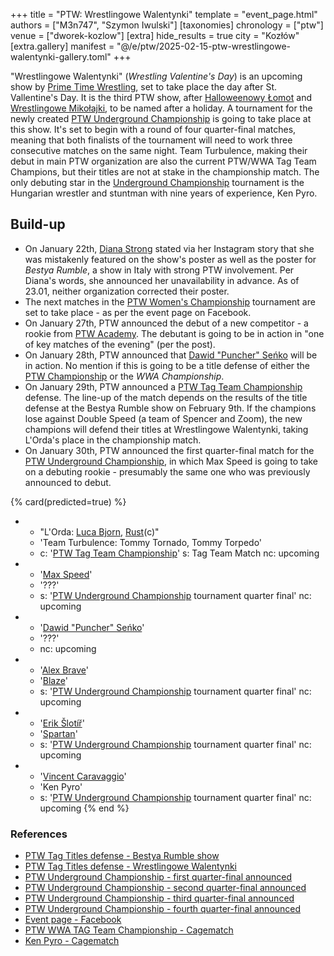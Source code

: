 +++
title = "PTW: Wrestlingowe Walentynki"
template = "event_page.html"
authors = ["M3n747", "Szymon Iwulski"]
[taxonomies]
chronology = ["ptw"]
venue = ["dworek-kozlow"]
[extra]
hide_results = true
city = "Kozłów"
[extra.gallery]
manifest = "@/e/ptw/2025-02-15-ptw-wrestlingowe-walentynki-gallery.toml"
+++

"Wrestlingowe Walentynki" (_Wrestling Valentine's Day_) is an upcoming show by [Prime Time Wrestling](@/o/ptw.md), set to take place the day after St. Vallentine's Day. It is the third PTW show, after [Halloweenowy Łomot](@/e/ptw/2024-10-19-ptw-underground-23.md) and [Wrestlingowe Mikołajki](@/e/ptw/2024-12-07-ptw-underground-25.md), to be named after a holiday.
A tournament for the newly created [PTW Underground Championship](@/c/ptw-underground-championship.md) is going to take place at this show. It's set to begin with a round of four quarter-final matches, meaning that both finalists of the tournament will need to work three consecutive matches on the same night.
Team Turbulence, making their debut in main PTW organization are also the current PTW/WWA Tag Team Champions, but their titles are not at stake in the championship match.
The only debuting star in the [Underground Championship](@/c/ptw-underground-championship.md) tournament is the Hungarian wrestler and stuntman with nine years of experience, Ken Pyro.

## Build-up

* On January 22th, [Diana Strong](@/w/diana-strong.md) stated via her Instagram story that she was mistakenly featured on the show's poster as well as the poster for _Bestya Rumble_, a show in Italy with strong PTW involvement. Per Diana's words, she announced her unavailability in advance. As of 23.01, neither organization corrected their poster.
* The next matches in the [PTW Women's Championship](@/c/ptw-womens-championship.md) tournament are set to take place - as per the event page on Facebook.
* On January 27th, PTW announced the debut of a new competitor - a rookie from [PTW Academy](@/o/ptw-academy.md). The debutant is going to be in action in "one of key matches of the evening" (per the post).
* On January 28th, PTW announced that [Dawid "Puncher" Seńko](@/w/puncher.md) will be in action. No mention if this is going to be a title defense of either the [PTW Championship](@/c/ptw-championship.md) or the _WWA Championship_.
* On January 29th, PTW announced a [PTW Tag Team Championship](@/c/ptw-tag-team-championship.md) defense. The line-up of the match depends on the results of the title defense at the Bestya Rumble show on February 9th. If the champions lose against Double Speed (a team of Spencer and Zoom), the new champions will defend their titles at Wrestlingowe Walentynki, taking L'Orda's place in the championship match.
* On January 30th, PTW announced the first quarter-final match for the [PTW Underground Championship](@/c/ptw-underground-championship.md), in which Max Speed is going to take on a debuting rookie - presumably the same one who was previously announced to debut.

{% card(predicted=true) %}
- - "L'Orda: [Luca Bjorn](@/w/luca-bjorn.md), [Rust](@/w/rust.md)(c)"
  - 'Team Turbulence: Tommy Tornado, Tommy Torpedo'
  - c: '[PTW Tag Team Championship](@/c/ptw-tag-team-championship.md)'
    s: Tag Team Match
    nc: upcoming
- - '[Max Speed](@/w/max-speed.md)'
  - '???'
  - s: '[PTW Underground Championship](@/c/ptw-underground-championship.md) tournament quarter final'
    nc: upcoming
- - '[Dawid "Puncher" Seńko](@/w/puncher.md)'
  - '???'
  - nc: upcoming
- - '[Alex Brave](@/w/alex-brave.md)'
  - '[Blaze](@/w/blaze.md)'
  - s: '[PTW Underground Championship](@/c/ptw-underground-championship.md) tournament quarter final'
    nc: upcoming
- - '[Erik Šlotíř](@/w/erik-slotir.md)'
  - '[Spartan](@/w/spartan.md)'
  - s: '[PTW Underground Championship](@/c/ptw-underground-championship.md) tournament quarter final'
    nc: upcoming
- - '[Vincent Caravaggio](@/w/vincent-caravaggio.md)'
  - 'Ken Pyro'
  - s: '[PTW Underground Championship](@/c/ptw-underground-championship.md) tournament quarter final'
    nc: upcoming
  {% end %}

### References

* [PTW Tag Titles defense - Bestya Rumble show](https://www.instagram.com/p/DFLfyIjteNQ/_)
* [PTW Tag Titles defense - Wrestlingowe Walentynki](https://www.facebook.com/photo/?fbid=659585686394077&set=pb.100070279538143.-2207520000)
* [PTW Underground Championship - first quarter-final announced](https://www.facebook.com/PrimeTimeWrestlingPL/posts/pfbid024WCNZgW3HaWL3nbKhqS7joP6HitFMnNGQee4QCwzNdB6NpPnhFDKtvYgSFtukcoNl)
* [PTW Underground Championship - second quarter-final announced](https://www.facebook.com/photo/?fbid=660822582937054&set=a.136592408693410)
* [PTW Underground Championship - third quarter-final announced](https://www.facebook.com/photo?fbid=662972726055373&set=a.136592408693410)
* [PTW Underground Championship - fourth quarter-final announced](https://www.facebook.com/photo/?fbid=663657269320252&set=a.136592408693410)
* [Event page - Facebook](https://www.facebook.com/events/494413280349578/?acontext=%7B%22event_action_history%22%3A[]%7D)
* [PTW WWA TAG Team Championship - Cagematch](https://www.cagematch.net/?id=5&nr=6593_)
* [Ken Pyro - Cagematch](https://www.cagematch.net/?id=2&nr=24006)
